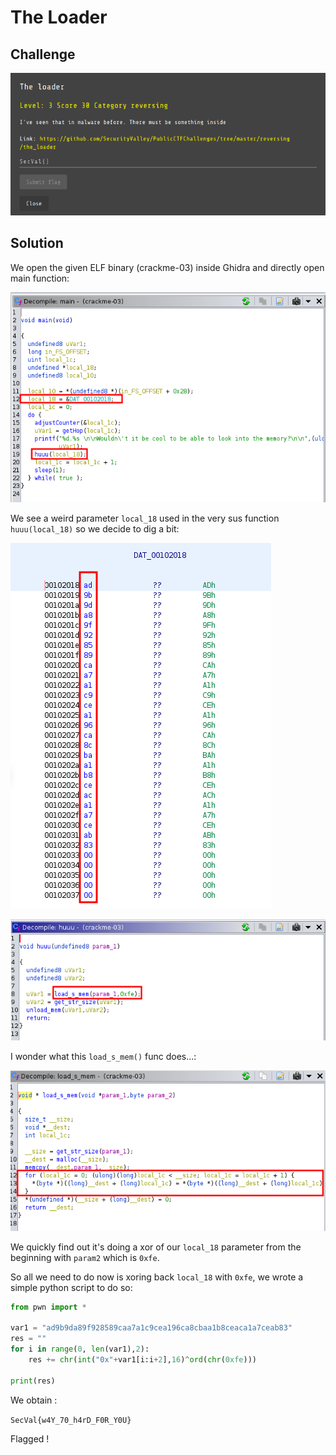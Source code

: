 # The Loader

## Challenge

![](../images/the-loader1.png)

## Solution

We open the given ELF binary (crackme-03) inside Ghidra and directly open main function:

![](../images/the-loader2.png)

We see a weird parameter `local_18` used in the very sus function `huuu(local_18)` so we decide to dig a bit: 

![](../images/the-loader4.png)

![](../images/the-loader3.png)

I wonder what this `load_s_mem()` func does...:

![](../images/the-loader5.png)

We quickly find out it's doing a xor of our `local_18` parameter from the beginning with `param2` which is `0xfe`.

So all we need to do now is xoring back `local_18` with `0xfe`, we wrote a simple python script to do so:

```python
from pwn import *

var1 = "ad9b9da89f928589caa7a1c9cea196ca8cbaa1b8ceaca1a7ceab83"
res = ""
for i in range(0, len(var1),2):
    res += chr(int("0x"+var1[i:i+2],16)^ord(chr(0xfe)))

print(res)
```
We obtain :

`SecVal{w4Y_70_h4rD_F0R_Y0U}`

Flagged !
